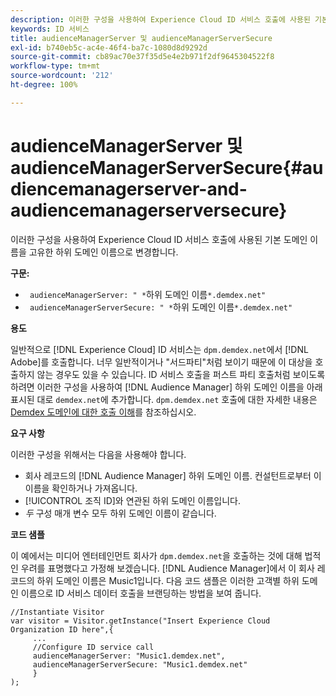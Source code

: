 ```yaml
---
description: 이러한 구성을 사용하여 Experience Cloud ID 서비스 호출에 사용된 기본 도메인 이름을 고유한 하위 도메인 이름으로 변경합니다.
keywords: ID 서비스
title: audienceManagerServer 및 audienceManagerServerSecure
exl-id: b740eb5c-ac4e-46f4-ba7c-1080d8d9292d
source-git-commit: cb89ac70e37f35d5e4e2b971f2df9645304522f8
workflow-type: tm+mt
source-wordcount: '212'
ht-degree: 100%

---
```


# audienceManagerServer 및 audienceManagerServerSecure{#audiencemanagerserver-and-audiencemanagerserversecure}

이러한 구성을 사용하여 Experience Cloud ID 서비스 호출에 사용된 기본 도메인 이름을 고유한 하위 도메인 이름으로 변경합니다.

**구문:**

* ` audienceManagerServer: " *`하위 도메인 이름`*.demdex.net"`
* ` audienceManagerServerSecure: " *`하위 도메인 이름`*.demdex.net"`

**용도**

일반적으로 [!DNL Experience Cloud] ID 서비스는 `dpm.demdex.net`에서 [!DNL Adobe]를 호출합니다. 너무 일반적이거나 &quot;서드파티&quot;처럼 보이기 때문에 이 대상을 호출하지 않는 경우도 있을 수 있습니다. ID 서비스 호출을 퍼스트 파티 호출처럼 보이도록 하려면 이러한 구성을 사용하여 [!DNL Audience Manager] 하위 도메인 이름을 아래 표시된 대로 `demdex.net`에 추가합니다. `dpm.demdex.net` 호출에 대한 자세한 내용은 [Demdex 도메인에 대한 호출 이해](https://experienceleague.adobe.com/docs/audience-manager/user-guide/reference/demdex-calls.html?lang=ko-KR)를 참조하십시오.

**요구 사항**

이러한 구성을 위해서는 다음을 사용해야 합니다.

* 회사 레코드의 [!DNL Audience Manager] 하위 도메인 이름. 컨설턴트로부터 이 이름을 확인하거나 가져옵니다.
* [!UICONTROL 조직 ID]와 연관된 하위 도메인 이름입니다.
* *두* 구성 매개 변수 모두 하위 도메인 이름이 같습니다.

**코드 샘플**

이 예에서는 미디어 엔터테인먼트 회사가 `dpm.demdex.net`을 호출하는 것에 대해 법적인 우려를 표명했다고 가정해 보겠습니다. [!DNL Audience Manager]에서 이 회사 레코드의 하위 도메인 이름은 Music1입니다. 다음 코드 샘플은 이러한 고객별 하위 도메인 이름으로 ID 서비스 데이터 호출을 브랜딩하는 방법을 보여 줍니다.

```
//Instantiate Visitor 
var visitor = Visitor.getInstance("Insert Experience Cloud Organization ID here",{ 
     ... 
     //Configure ID service call 
     audienceManagerServer: "Music1.demdex.net", 
     audienceManagerServerSecure: "Music1.demdex.net" 
     } 
);
```
